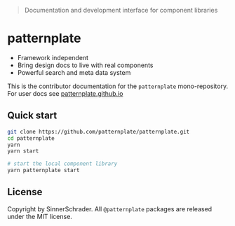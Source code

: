 > Documentation and development interface for component libraries

# patternplate

* Framework independent
* Bring design docs to live with real components
* Powerful search and meta data system

This is the contributor documentation for the `patternplate` mono-repository.
For user docs see [patternplate.github.io](https://patternplate.github.io)

## Quick start

```sh
git clone https://github.com/patternplate/patternplate.git
cd patternplate
yarn
yarn start

# start the local component library
yarn patternplate start
```

## License

Copyright by SinnerSchrader. All `@patternplate` packages are released under the MIT license.
